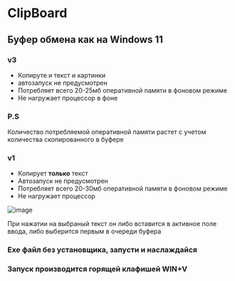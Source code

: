 # ClipBoard

## Буфер обмена как на Windows 11
### v3
- Копируте и текст и картинки
- автозапуск не предусмотрен
- Потребляет всего 20-25мб оперативной памяти в фоновом режиме
- Не нагружает процессор в фоне

### P.S
Количество потребляемой оперативной памяти растет с учетом количества скопированного в буфере

### v1
- Копирует <b>только</b> текст
- Автозапуск не предусмотрен
- Потребляет всего 20-30мб оперативной памяти в фоновом режиме
- Не нагружает процессор

![image](https://github.com/DkFighT/ClipBoard/assets/116903571/69e68f2a-9a3b-448f-b07d-6f2d69e56f43)

При нажатии на выбраный текст он либо вставится в активное поле ввода, либо выберится первым в очереди буфера

### Exe файл без установщика, запусти и наслаждайся
### Запуск производится горящей клафишей <b>WIN+V</b>
